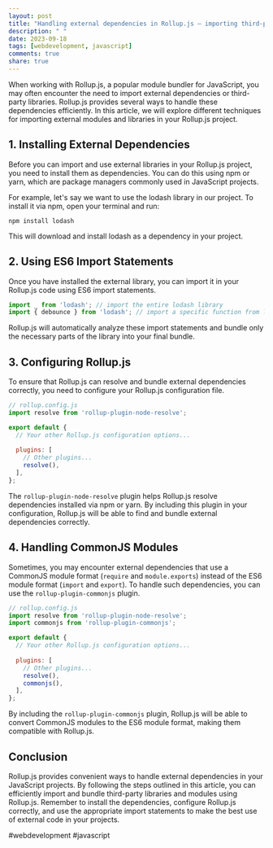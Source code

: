 ```yaml
---
layout: post
title: "Handling external dependencies in Rollup.js – importing third-party libraries and modules"
description: " "
date: 2023-09-18
tags: [webdevelopment, javascript]
comments: true
share: true
---
```


When working with Rollup.js, a popular module bundler for JavaScript, you may often encounter the need to import external dependencies or third-party libraries. Rollup.js provides several ways to handle these dependencies efficiently. In this article, we will explore different techniques for importing external modules and libraries in your Rollup.js project.

## 1. Installing External Dependencies

Before you can import and use external libraries in your Rollup.js project, you need to install them as dependencies. You can do this using npm or yarn, which are package managers commonly used in JavaScript projects.

For example, let's say we want to use the lodash library in our project. To install it via npm, open your terminal and run:

```
npm install lodash
```

This will download and install lodash as a dependency in your project.

## 2. Using ES6 Import Statements

Once you have installed the external library, you can import it in your Rollup.js code using ES6 import statements. 

```javascript
import _ from 'lodash'; // import the entire lodash library
import { debounce } from 'lodash'; // import a specific function from lodash
```

Rollup.js will automatically analyze these import statements and bundle only the necessary parts of the library into your final bundle.

## 3. Configuring Rollup.js

To ensure that Rollup.js can resolve and bundle external dependencies correctly, you need to configure your Rollup.js configuration file.

```javascript
// rollup.config.js
import resolve from 'rollup-plugin-node-resolve';

export default {
  // Your other Rollup.js configuration options...
  
  plugins: [
    // Other plugins...
    resolve(),
  ],
};
```

The `rollup-plugin-node-resolve` plugin helps Rollup.js resolve dependencies installed via npm or yarn. By including this plugin in your configuration, Rollup.js will be able to find and bundle external dependencies correctly.

## 4. Handling CommonJS Modules

Sometimes, you may encounter external dependencies that use a CommonJS module format (`require` and `module.exports`) instead of the ES6 module format (`import` and `export`). To handle such dependencies, you can use the `rollup-plugin-commonjs` plugin.

```javascript
// rollup.config.js
import resolve from 'rollup-plugin-node-resolve';
import commonjs from 'rollup-plugin-commonjs';

export default {
  // Your other Rollup.js configuration options...
  
  plugins: [
    // Other plugins...
    resolve(),
    commonjs(),
  ],
};
```

By including the `rollup-plugin-commonjs` plugin, Rollup.js will be able to convert CommonJS modules to the ES6 module format, making them compatible with Rollup.js.

## Conclusion

Rollup.js provides convenient ways to handle external dependencies in your JavaScript projects. By following the steps outlined in this article, you can efficiently import and bundle third-party libraries and modules using Rollup.js. Remember to install the dependencies, configure Rollup.js correctly, and use the appropriate import statements to make the best use of external code in your projects.

#webdevelopment #javascript